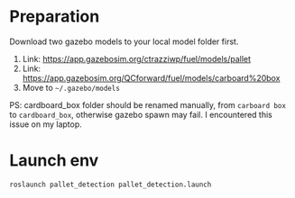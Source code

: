 # Preparation

Download two gazebo models to your local model folder first.

1. Link: https://app.gazebosim.org/ctrazziwp/fuel/models/pallet
2. Link: https://app.gazebosim.org/QCforward/fuel/models/carboard%20box
3. Move to `~/.gazebo/models`

PS: cardboard_box folder should be renamed manually, from `carboard box` to `cardboard_box`, otherwise gazebo spawn may fail. I encountered this issue on my laptop.

# Launch env

`roslaunch pallet_detection pallet_detection.launch`
